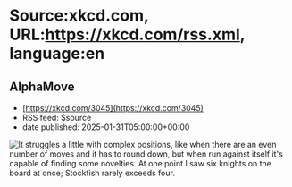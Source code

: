 # Source:xkcd.com, URL:https://xkcd.com/rss.xml, language:en

## AlphaMove
 - [https://xkcd.com/3045](https://xkcd.com/3045)
 - RSS feed: $source
 - date published: 2025-01-31T05:00:00+00:00

<img src="https://imgs.xkcd.com/comics/alphamove.png" title="It struggles a little with complex positions, like when there are an even number of moves and it has to round down, but when run against itself it's capable of finding some novelties. At one point I saw six knights on the board at once; Stockfish rarely exceeds four." alt="It struggles a little with complex positions, like when there are an even number of moves and it has to round down, but when run against itself it's capable of finding some novelties. At one point I saw six knights on the board at once; Stockfish rarely exceeds four." />

